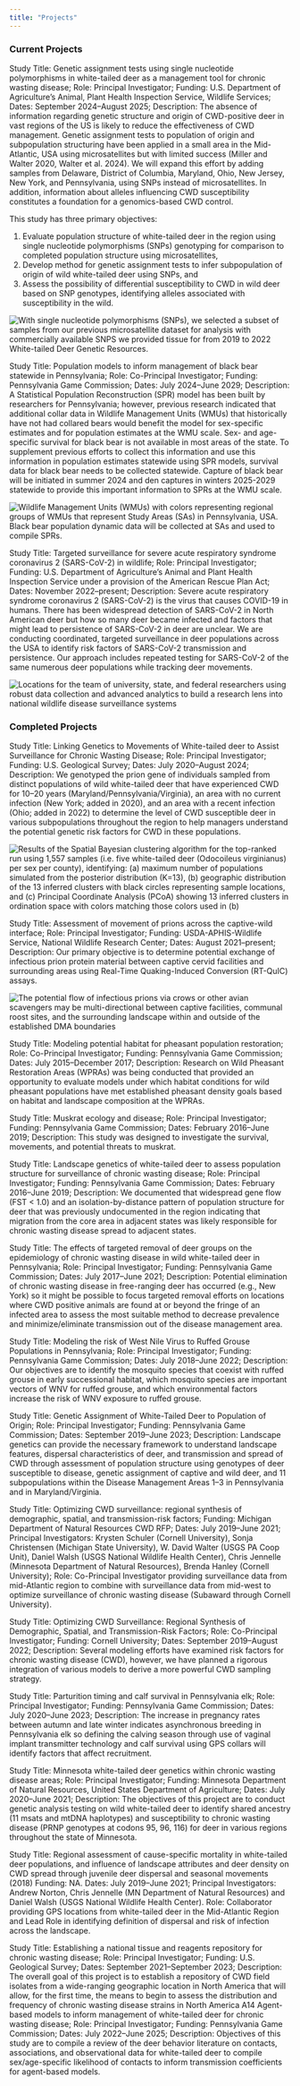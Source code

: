 ```yaml
---
title: "Projects"
---
```


### Current Projects
Study Title: Genetic assignment tests using single nucleotide polymorphisms in white-tailed deer as a management tool for chronic wasting disease; Role: Principal Investigator; Funding: U.S. Department of Agriculture’s Animal, Plant Health Inspection Service, Wildlife Services; Dates: September 2024–August 2025; Description: The absence of information regarding genetic structure and origin of CWD-positive deer in vast regions of the US is likely to reduce the effectiveness of CWD management. Genetic assignment tests to population of origin and subpopulation structuring have been applied in a small area in the Mid-Atlantic, USA using microsatellites but with limited success (Miller and Walter 2020, Walter et al. 2024). We will expand this effort by adding samples from Delaware, District of Columbia, Maryland, Ohio, New Jersey, New York, and Pennsylvania, using SNPs instead of microsatellites. In addition, information about alleles influencing CWD susceptibility constitutes a foundation for a genomics-based CWD control.  

This study has three primary objectives: 

1) Evaluate population structure of white-tailed deer in the region using single nucleotide polymorphisms (SNPs) genotyping for comparison to completed population structure using microsatellites,
2) Develop method for genetic assignment tests to infer subpopulation of origin of wild white-tailed deer using SNPs, and
3) Assess the possibility of differential susceptibility to CWD in wild deer based on SNP genotypes, identifying alleles associated with susceptibility in the wild.

![With single nucleotide polymorphisms (SNPs), we selected a subset of samples from our previous microsatellite dataset for analysis with commercially available SNPS we provided tissue for from 2019 to 2022 [White-tailed Deer Genetic Resources](https://storymaps.arcgis.com/stories/9794d395588b45d7a055e86bf42d602b).](img/SNPsto2024text.jpg)

Study Title: Population models to inform management of black bear statewide in Pennsylvania; Role: Co-Principal Investigator; Funding: Pennsylvania Game Commission; Dates: July 2024–June 2029; Description: A Statistical Population Reconstruction (SPR) model has been built by researchers for Pennsylvania; however, previous research indicated that additional collar data in Wildlife Management Units (WMUs) that historically have not had collared bears would benefit the model for sex-specific estimates and for population estimates at the WMU scale. Sex- and age-specific survival for black bear is not available in most areas of the state. To supplement previous efforts to collect this information and use this information in population estimates statewide using SPR models, survival data for black bear needs to be collected statewide. Capture of black bear will be initiated in summer 2024 and den captures in winters 2025-2029 statewide to provide this important information to SPRs at the WMU scale.

![Wildlife Management Units (WMUs) with colors representing regional groups of WMUs that represent Study Areas (SAs) in Pennsylvania, USA. Black bear population dynamic data will be collected at SAs and used to compile SPRs.](img/bearSA.png)


Study Title: Targeted surveillance for severe acute respiratory syndrome coronavirus 2 (SARS-CoV-2) in wildlife; Role: Principal Investigator; Funding: U.S. Department of Agriculture’s Animal and Plant Health Inspection Service under a provision of the American Rescue Plan Act; Dates: November 2022–present; Description: Severe acute respiratory syndrome coronavirus 2 (SARS-CoV-2) is the virus that causes COVID-19 in humans. There has been widespread detection of SARS-CoV-2 in North American deer but how so many deer became infected and factors that might lead to persistence of SARS-CoV-2 in deer are unclear. We are conducting coordinated, targeted surveillance in deer populations across the USA to identify risk factors of SARS-CoV-2 transmission and persistence. Our approach includes repeated testing for SARS-CoV-2 of the same numerous deer populations while tracking deer movements.

![Locations for the team of university, state, and federal researchers using robust data collection and advanced analytics to build a research lens into national wildlife disease surveillance systems](img/collaboratorMapnew.png)

### Completed Projects
Study Title: Linking Genetics to Movements of White-tailed deer to Assist Surveillance for Chronic Wasting Disease; Role: Principal Investigator; Funding: U.S. Geological Survey; Dates: July 2020–August 2024; Description: We genotyped the prion gene of individuals sampled from distinct populations of wild white-tailed deer that have experienced CWD for 10–20 years (Maryland/Pennsylvania/Virginia), an area with no current infection (New York; added in 2020), and an area with a recent infection (Ohio; added in 2022) to determine the level of CWD susceptible deer in various subpopulations throughout the region to help managers understand the potential genetic risk factors for CWD in these populations.

![Results of the Spatial Bayesian clustering algorithm for the top-ranked run using 1,557 samples (i.e. five white-tailed deer (*Odocoileus virginianus*) per sex per county), identifying: (a) maximum number of populations simulated from the posterior distribution (K=13), (b) geographic distribution of the 13 inferred clusters with black circles representing sample locations, and (c) Principal Coordinate Analysis (PCoA) showing 13 inferred clusters in ordination space with colors matching those colors used in (b)](img/msatsFigure5.png)

Study Title: Assessment of movement of prions across the captive-wild interface; Role: Principal Investigator; Funding: USDA-APHIS-Wildlife Service, National Wildlife Research Center; Dates: August 2021–present; Description: Our primary objective is to determine potential exchange of infectious prion protein material between captive cervid facilities and surrounding areas using Real-Time Quaking-Induced Conversion (RT-QuIC) assays. 

![The potential flow of infectious prions via crows or other avian scavengers may be multi-directional between captive facilities, communal roost sites, and the surrounding landscape within and outside of the established DMA boundaries](img/CrowDiagram.png)

Study Title: Modeling potential habitat for pheasant population restoration; Role: Co-Principal Investigator; Funding: Pennsylvania Game Commission; Dates: July 2015–December 2017; Description: Research on Wild Pheasant Restoration Areas (WPRAs) was being conducted that provided an opportunity to evaluate models under which habitat conditions for wild pheasant populations have met established pheasant density goals based on habitat and landscape composition at the WPRAs.

Study Title: Muskrat ecology and disease; Role: Principal Investigator; Funding: Pennsylvania Game Commission; Dates: February 2016–June 2019; Description: This study was designed to investigate the survival, movements, and potential threats to muskrat.

Study Title: Landscape genetics of white-tailed deer to assess population structure for surveillance of chronic wasting disease; Role: Principal Investigator; Funding: Pennsylvania Game Commission; Dates: February 2016–June 2019; Description: We documented that widespread gene flow (FST < 1.0) and an isolation-by-distance pattern of population structure for deer that was previously undocumented in the region indicating that migration from the core area in adjacent states was likely responsible for chronic wasting disease spread to adjacent states.

Study Title: The effects of targeted removal of deer groups on the epidemiology of chronic wasting disease in wild white-tailed deer in Pennsylvania; Role: Principal Investigator; Funding: Pennsylvania Game Commission; Dates: July 2017–June 2021; Description: Potential elimination of chronic wasting disease in free-ranging deer has occurred (e.g., New York) so it might be possible to focus targeted removal efforts on locations where CWD positive animals are found at or beyond the fringe of an infected area to assess the most suitable method to decrease prevalence and minimize/eliminate transmission out of the disease management area.

Study Title: Modeling the risk of West Nile Virus to Ruffed Grouse Populations in Pennsylvania; Role: Principal Investigator; Funding: Pennsylvania Game Commission; Dates: July 2018–June 2022; Description: Our objectives are to identify the mosquito species that coexist with ruffed grouse in early successional habitat, which mosquito species are important vectors of WNV for ruffed grouse, and which environmental factors increase
the risk of WNV exposure to ruffed grouse.

Study Title: Genetic Assignment of White-Tailed Deer to Population of Origin; Role: Principal Investigator; Funding: Pennsylvania Game Commission; Dates: September 2019–June 2023; Description: Landscape genetics can provide the necessary framework to understand landscape features, dispersal characteristics of deer, and transmission and spread of CWD through assessment of population structure using genotypes of deer susceptible to disease, genetic assignment of captive and wild deer, and 11 subpopulations within the Disease Management Areas 1–3 in Pennsylvania and in Maryland/Virginia.

Study Title: Optimizing CWD surveillance: regional synthesis of demographic, spatial, and transmission-risk factors; Funding: Michigan Department of Natural Resources CWD RFP; Dates: July 2019–June 2021; Principal Investigators: Krysten Schuler (Cornell University), Sonja Christensen (Michigan State University), W. David Walter (USGS PA Coop Unit), Daniel Walsh (USGS National Wildlife Health Center), Chris Jennelle (Minnesota Department of Natural Resources), Brenda Hanley (Cornell University); Role: Co-Principal Investigator providing surveillance data from mid-Atlantic region to combine with surveillance data from mid-west to optimize surveillance of chronic wasting disease (Subaward through Cornell University).

Study Title: Optimizing CWD Surveillance: Regional Synthesis of Demographic, Spatial, and Transmission-Risk Factors; Role: Co-Principal Investigator; Funding: Cornell University; Dates: September 2019–August 2022; Description: Several modeling efforts have examined risk factors for chronic wasting disease (CWD), however, we have planned a rigorous integration of various models to derive a more powerful CWD sampling strategy.

Study Title: Parturition timing and calf survival in Pennsylvania elk; Role: Principal Investigator; Funding: Pennsylvania Game Commission; Dates: July 2020–June 2023; Description: The increase in pregnancy rates between autumn and late winter indicates asynchronous breeding in Pennsylvania elk so defining the calving season through use of vaginal implant transmitter technology and calf survival using GPS collars will identify factors that affect recruitment.

Study Title: Minnesota white-tailed deer genetics within chronic wasting disease areas; Role: Principal Investigator; Funding: Minnesota Department of Natural Resources, United States Department of Agriculture; Dates: July 2020–June 2021; Description: The objectives of this project are to conduct genetic analysis testing on wild white-tailed deer to identify shared ancestry (11 msats and mtDNA haplotypes) and susceptibility to chronic wasting disease (PRNP genotypes at codons 95, 96, 116) for deer in various regions throughout the state of Minnesota.

Study Title: Regional assessment of cause-specific mortality in white-tailed deer populations, and influence of landscape attributes and deer density on CWD spread through juvenile deer dispersal and seasonal movements (2018) Funding: NA. Dates: July 2019–June 2021; Principal Investigators: Andrew Norton, Chris Jennelle (MN Department of Natural Resources) and Daniel Walsh (USGS National Wildlife Health Center). Role: Collaborator providing GPS locations from white-tailed deer in the Mid-Atlantic Region and Lead Role in identifying definition of dispersal and risk of infection across the landscape.

Study Title: Establishing a national tissue and reagents repository for chronic wasting disease; Role: Principal Investigator; Funding: U.S. Geological Survey; Dates: September 2021–September 2023; Description: The overall goal of this project is to establish a repository of CWD field isolates from a wide-ranging geographic location in North America that will allow, for the first time, the means to begin to assess the distribution and frequency of chronic wasting disease strains in North America A14 Agent-based models to inform management of white-tailed deer for chronic wasting disease; Role: Principal Investigator; Funding: Pennsylvania Game Commission; Dates: July 2022–June 2025; Description: Objectives of this study are to compile a review of the deer behavior literature on contacts, associations, and observational data for white-tailed deer to compile sex/age-specific likelihood of contacts to inform transmission coefficients for agent-based models.
